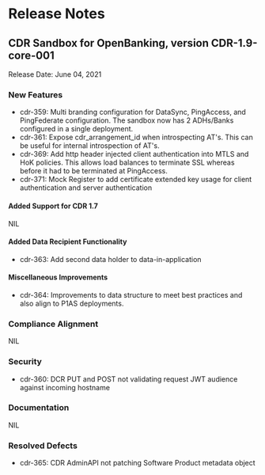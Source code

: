 # Release Notes

## CDR Sandbox for OpenBanking, version CDR-1.9-core-001

Release Date: June 04, 2021

### New Features
- cdr-359: Multi branding configuration for DataSync, PingAccess, and PingFederate configuration. The sandbox now has 2 ADHs/Banks configured in a single deployment.
- cdr-361: Expose cdr_arrangement_id when introspecting AT's. This can be useful for internal introspection of AT's.
- cdr-369: Add http header injected client authentication into MTLS and HoK policies. This allows load balances to terminate SSL whereas before it had to be terminated at PingAccess.
- cdr-371: Mock Register to add certificate extended key usage for client authentication and server authentication

#### Added Support for CDR 1.7
NIL

#### Added Data Recipient Functionality
- cdr-363: Add second data holder to data-in-application

#### Miscellaneous Improvements
- cdr-364: Improvements to data structure to meet best practices and also align to P1AS deployments.


### Compliance Alignment
NIL

### Security
- cdr-360: DCR PUT and POST not validating request JWT audience against incoming hostname


### Documentation
NIL

### Resolved Defects
- cdr-365: CDR AdminAPI not patching Software Product metadata object
